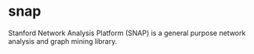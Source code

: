 snap
====

Stanford Network Analysis Platform (SNAP) is a general purpose network analysis and graph mining library.